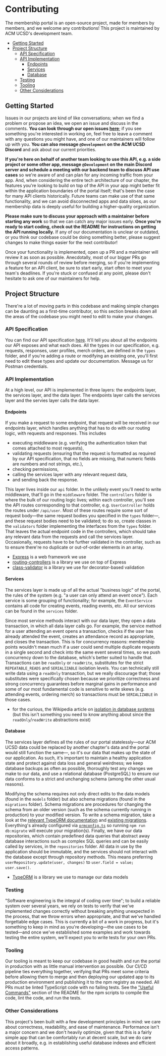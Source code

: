 # Contributing
The membership portal is an open-source project, made for members by members, and we welcome any contributions! This project is maintained by ACM UCSD's development team.

+ [Getting Started](#getting-started)
+ [Project Structure](#project-structure)
  + [API Specification](#api-specification)
  + [API Implementation](#api-implementation)
    + [Endpoints](#endpoints)
    + [Services](#services)
    + [Database](#database)
  + [Testing](#testing)
  + [Tooling](#tooling)
  + [Other Considerations](#other-considerations)

## Getting Started
Issues in our projects are kind of like conversations; when we find a problem or propose an idea, we open an issue and discuss in the comments.  **You can look through our open issues [here](https://github.com/acmucsd/membership-portal/issues)**; if you see something you're interested in working on, feel free to leave a comment with any questions you might have, and one of our maintainers will follow up with you. **You can also message `@Development` on the ACM UCSD Discord** and ask about our current priorities.

**If you're here on behalf of another team looking to use this API, e.g. a side project or some other app, message `@Development` on the main Discord server and schedule a meeting with our backend team to discuss API use cases** so we're aware of and can plan for any incoming traffic from your app. And, when considering the entire tech architecture of our chapter, the features you're looking to build on top of the API in your app might better fit within the application boundaries of the portal itself; that's been the case for many API clients historically. Future teams can make use of that same functionality, and we can avoid disconnected apps and data siloes, as our membership data is deeply useful for building a higher-quality organization.

**Please make sure to discuss your approach with a maintainer before starting any work** so that we can catch any major issues early. **Once you're ready to start coding, check out the README for instructions on getting the API running locally.** If any of our documentation is unclear or outdated, or you think our codebase could be doing something better, please suggest changes to make things easier for the next contributor!

Once your functionality is implemented, open up a PR and a maintainer will review it as soon as possible. Anecdotally, most of our bigger PRs go through several rounds of review before merging, so if you're implementing a feature for an API client, be sure to start early, start often to meet your team's deadlines. If you're stuck or confused at any point, please don't hesitate to ask one of our maintainers for help.

## Project Structure
There're a lot of moving parts in this codebase and making simple changes can be daunting as a first-time contributor, so this section breaks down all the areas of the codebase you might need to edit to make your changes.

### API Specification
You can find our API specification [here](https://documenter.getpostman.com/view/12949536/TVRedVwQ). It'll tell you about all the endpoints our API exposes and what each does. All the types in our specification, e.g. requests, responses, user profiles, merch orders, are defined in the `types` folder, and if you're adding a route or modifying an existing one, you'll first need to edit these types and update our documentation. Message us for Postman credentials.

### API Implementation
At a high level, our API is implemented in three layers: the endpoints layer, the services layer, and the data layer. The endpoints layer calls the services layer and the servies layer calls the data layer.

#### Endpoints
If you make a request to some endpoint, that request will be received in our endpoints layer, which handles anything that has to do with our routing logic, with requests and responses. This includes
+ executing middleware (e.g. verifying the authentication token that comes attached to most requests),
+ validating requests (ensuring that the request is formatted as required by our API specification, that no fields are missing, that numeric fields are numbers and not strings, etc.),
+ checking permissions,
+ calling the services layer with any relevant request data,
+ and sending back the response.

This layer lives inside our `api` folder. In the unlikely event you'll need to write middleware, that'll go in the `middleware` folder. The `controllers` folder is where the bulk of our routing logic lives; within each controller, you'll see the API routes corresponding to that controller, e.g. `UserController` holds the routes under `/api/user`. Most of these routes require some sort of request body&mdash;the same request bodies you specified in the `types` folder&mdash;, and these request bodies need to be validated; to do so, create classes in the `validators` folder implementing the interfaces from the `types` folder. That leaves the actual endpoint code in the controllers, which should take any relevant data from the requests and call the services layer. Occasionally, requests have to be further validated in the controller, such as to ensure there're no duplicate or out-of-order elements in an array.

+ [Express](https://github.com/expressjs/express) is a web framework we use
+ [routing-controllers](https://github.com/typestack/routing-controllers) is a library we use on top of Express
+ [class-validator](https://github.com/typestack/class-validator) is a library we use for decorator-based validation

#### Services
The services layer is made up of all the actual "business logic" of the portal, the rules of the system (e.g. "a user can only attend an event once"). Each service is some grouping of functionality; for example, the `EventService` contains all code for creating events, reading events, etc. All our services can be found in the `services` folder.

Since most service methods interact with our data layer, they open a data transaction, in which all data layer calls go. For example, the service method for a user attending an event opens a transaction, checks if the user has already attended the event, creates an attendance record as appropriate, and closes the transaction. This is for concurrency reasons: membership points wouldn't mean much if a user could send multiple duplicate requests in a single second and check into the same event several times, so we push concurrency down to the database, which's better suited to handle that. Transactions can be `readOnly` or `readWrite`, substitutes for the strict `REPEATABLE_READS` and `SERIALIZABLE` isolation levels. You can technically still write data using a `readOnly` transaction, but we really discourage that; those substitutes were specifically chosen because we prioritize correctness and strong concurrency guarantees before marginal gains in performance and some of our most fundamental code is sensitive to write skews (e.g. attending events, ordering merch) so transactions must be `SERIALIZABLE` in those cases.

+ for the curious, the Wikipedia article on [isolation in database systems](https://en.wikipedia.org/wiki/Isolation_(database_systems)) (but this isn't something you need to know anything about since the `readOnly`/`readWrite` abstractions exist)

#### Database
The services layer defines all the rules of our portal statelessly&mdash;our ACM UCSD data could be replaced by another chapter's data and the portal would still function the same&mdash;, so it's our data that makes up the state of our application. As such, it's important to maintain a healthy application state and protect against data loss and general weirdness; we keep database backups as often as possible, thoroughly test any changes we make to our data, and use a relational database (PostgreSQL) to ensure our data conforms to a strict and unchanging schema (among the other usual reasons).

Modifying the schema requires not only direct edits to the data models (found in the `models` folder) but also schema migrations (found in the `migrations` folder). Schema migrations are procedures for changing the schema from an older version (such as the schema currently running in production) to your modified version. To write a schema migration, take a look at the [relevant TypeORM documentation](https://github.com/typeorm/typeorm/blob/master/docs/migrations.md) and [existing migrations](https://github.com/acmucsd/membership-portal/tree/master/migrations). Everything's already configured via [`ormconfig.ts`](https://github.com/acmucsd/membership-portal/blob/master/ormconfig.ts) so running `npm run db:migrate` will execute your migration(s). Finally, we have our data repositories, which contain predefined data queries that abstract away database interactions such as complex SQL queries and can be easily called by services, in the `repositories` folder. All data in use by the application should be immutable, and the services should not interact with the database except through repository methods. This means preferring `userRepository.update(user, changes)` to `user.field = value; user.save()`.

+ [TypeORM](https://github.com/typeorm/typeorm/) is a library we use to manage our data models

### Testing
"Software engineering is the integral of coding over time"; to build a reliable system over several years, we rely on tests to verify that we've implemented changes correctly without breaking anything unexpected in the process, that we throw errors when appropriate, and that we've handled forgettable edge cases. This is currently a bit of a work in progress, but it's something to keep in mind as you're developing&mdash;the use cases to be tested&mdash;and once we've established some examples and work towards testing the entire system, we'll expect you to write tests for your own PRs.

### Tooling
Our tooling is meant to keep our codebase in good health and run the portal in production with as little manual intervention as possible. Our CI/CD pipeline ties everything together, verifying that PRs meet some criteria before allowing them to merge and then deploying our updated app to its production environment and publishing it to the npm registry as needed. All PRs must be linted TypeScript code with no failing tests. See the ["Useful Commands"](https://github.com/acmucsd/membership-portal#useful-commands) section of the README for the npm scripts to compile the code, lint the code, and run the tests.

### Other Considerations
This project's been built with a few development principles in mind: we care about correctness, readability, and ease of maintenance. Performance isn't a major concern and we don't heavily optimize, given that this is a fairly simple app that can be comfortably run at decent scale, but we do care about it broadly, e.g. in establishing useful database indexes and efficient access patterns.
